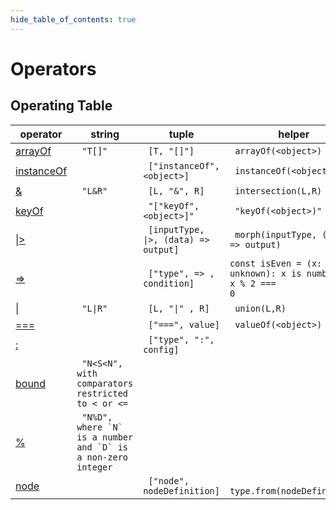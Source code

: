 ```yaml
---
hide_table_of_contents: true
---
```


# Operators

## Operating Table

| operator                      | string                                                                        | tuple                                                       | helper                                                                  |
| ----------------------------- | ----------------------------------------------------------------------------- | ----------------------------------------------------------- | ----------------------------------------------------------------------- |
| [arrayOf](./arrayof.md)       | <code> "T[]" </code>                                                          | <code> [T, "[]"] </code>                                    | <code> arrayOf(&lt;object&gt;) </code>                                  |
| [instanceOf](./instanceof.md) | <code></code>                                                                 | <code> ["instanceOf", &lt;object&gt;] </code>               | <code> instanceOf(&lt;object&gt;) </code>                               |
| [&](./intersection.md)        | <code> "L&R" </code>                                                          | <code> [L, "&", R] </code>                                  | <code> intersection(L,R) </code>                                        |
| [keyOf](./keyof.md)           | <code></code>                                                                 | <code> "["keyOf", &lt;object&gt;]" </code>                  | <code> "keyOf(&lt;object&gt;)" </code>                                  |
| [&vert;&gt;](./morph.md)      | <code></code>                                                                 | <code> [inputType, &vert;&gt;, (data) =&gt; output] </code> | <code> morph(inputType, (data) =&gt; output) </code>                    |
| [=&gt;](./narrow.md)          | <code></code>                                                                 | <code> ["type", =&gt; , condition] </code>                  | <code>const isEven = (x: unknown): x is number =&gt; x % 2 === 0</code> |
| [&vert;](./union.md)          | <code> "L&vert;R" </code>                                                     | <code> [L, "&vert;" , R] </code>                            | <code> union(L,R) </code>                                               |
| [===](./valueof.md)           | <code></code>                                                                 | <code> ["===", value] </code>                               | <code> valueOf(&lt;object&gt;) </code>                                  |
| [:](./parseconfigtuple.md)    | <code></code>                                                                 | <code> ["type", ":", config] </code>                        | <code></code>                                                           |
| [bound](./validatebound.md)   | <code> "N&lt;S&lt;N", with comparators restricted to &lt; or &lt;= </code>    | <code></code>                                               | <code></code>                                                           |
| [%](./validatedivisor.md)     | <code> "N%D", where \`N\` is a number and \`D\` is a non-zero integer </code> | <code></code>                                               | <code></code>                                                           |
| [node](./resolvednode.md)     | <code></code>                                                                 | <code> ["node", nodeDefinition] </code>                     | <code> type.from(nodeDefinition) </code>                                |
